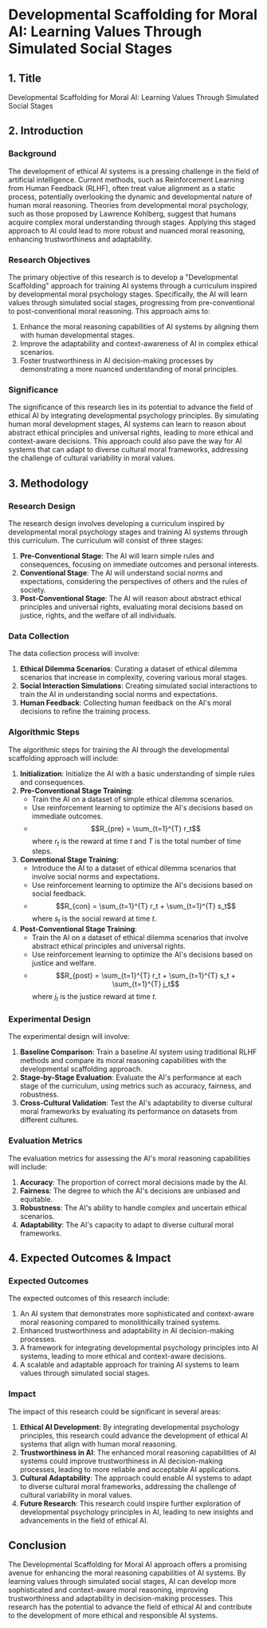 # Developmental Scaffolding for Moral AI: Learning Values Through Simulated Social Stages

## 1. Title
Developmental Scaffolding for Moral AI: Learning Values Through Simulated Social Stages

## 2. Introduction

### Background

The development of ethical AI systems is a pressing challenge in the field of artificial intelligence. Current methods, such as Reinforcement Learning from Human Feedback (RLHF), often treat value alignment as a static process, potentially overlooking the dynamic and developmental nature of human moral reasoning. Theories from developmental moral psychology, such as those proposed by Lawrence Kohlberg, suggest that humans acquire complex moral understanding through stages. Applying this staged approach to AI could lead to more robust and nuanced moral reasoning, enhancing trustworthiness and adaptability.

### Research Objectives

The primary objective of this research is to develop a "Developmental Scaffolding" approach for training AI systems through a curriculum inspired by developmental moral psychology stages. Specifically, the AI will learn values through simulated social stages, progressing from pre-conventional to post-conventional moral reasoning. This approach aims to:

1. Enhance the moral reasoning capabilities of AI systems by aligning them with human developmental stages.
2. Improve the adaptability and context-awareness of AI in complex ethical scenarios.
3. Foster trustworthiness in AI decision-making processes by demonstrating a more nuanced understanding of moral principles.

### Significance

The significance of this research lies in its potential to advance the field of ethical AI by integrating developmental psychology principles. By simulating human moral development stages, AI systems can learn to reason about abstract ethical principles and universal rights, leading to more ethical and context-aware decisions. This approach could also pave the way for AI systems that can adapt to diverse cultural moral frameworks, addressing the challenge of cultural variability in moral values.

## 3. Methodology

### Research Design

The research design involves developing a curriculum inspired by developmental moral psychology stages and training AI systems through this curriculum. The curriculum will consist of three stages:

1. **Pre-Conventional Stage**: The AI will learn simple rules and consequences, focusing on immediate outcomes and personal interests.
2. **Conventional Stage**: The AI will understand social norms and expectations, considering the perspectives of others and the rules of society.
3. **Post-Conventional Stage**: The AI will reason about abstract ethical principles and universal rights, evaluating moral decisions based on justice, rights, and the welfare of all individuals.

### Data Collection

The data collection process will involve:

1. **Ethical Dilemma Scenarios**: Curating a dataset of ethical dilemma scenarios that increase in complexity, covering various moral stages.
2. **Social Interaction Simulations**: Creating simulated social interactions to train the AI in understanding social norms and expectations.
3. **Human Feedback**: Collecting human feedback on the AI's moral decisions to refine the training process.

### Algorithmic Steps

The algorithmic steps for training the AI through the developmental scaffolding approach will include:

1. **Initialization**: Initialize the AI with a basic understanding of simple rules and consequences.
2. **Pre-Conventional Stage Training**:
   - Train the AI on a dataset of simple ethical dilemma scenarios.
   - Use reinforcement learning to optimize the AI's decisions based on immediate outcomes.
   - $$R_{pre} = \sum_{t=1}^{T} r_t$$ where $r_t$ is the reward at time $t$ and $T$ is the total number of time steps.
3. **Conventional Stage Training**:
   - Introduce the AI to a dataset of ethical dilemma scenarios that involve social norms and expectations.
   - Use reinforcement learning to optimize the AI's decisions based on social feedback.
   - $$R_{con} = \sum_{t=1}^{T} r_t + \sum_{t=1}^{T} s_t$$ where $s_t$ is the social reward at time $t$.
4. **Post-Conventional Stage Training**:
   - Train the AI on a dataset of ethical dilemma scenarios that involve abstract ethical principles and universal rights.
   - Use reinforcement learning to optimize the AI's decisions based on justice and welfare.
   - $$R_{post} = \sum_{t=1}^{T} r_t + \sum_{t=1}^{T} s_t + \sum_{t=1}^{T} j_t$$ where $j_t$ is the justice reward at time $t$.

### Experimental Design

The experimental design will involve:

1. **Baseline Comparison**: Train a baseline AI system using traditional RLHF methods and compare its moral reasoning capabilities with the developmental scaffolding approach.
2. **Stage-by-Stage Evaluation**: Evaluate the AI's performance at each stage of the curriculum, using metrics such as accuracy, fairness, and robustness.
3. **Cross-Cultural Validation**: Test the AI's adaptability to diverse cultural moral frameworks by evaluating its performance on datasets from different cultures.

### Evaluation Metrics

The evaluation metrics for assessing the AI's moral reasoning capabilities will include:

1. **Accuracy**: The proportion of correct moral decisions made by the AI.
2. **Fairness**: The degree to which the AI's decisions are unbiased and equitable.
3. **Robustness**: The AI's ability to handle complex and uncertain ethical scenarios.
4. **Adaptability**: The AI's capacity to adapt to diverse cultural moral frameworks.

## 4. Expected Outcomes & Impact

### Expected Outcomes

The expected outcomes of this research include:

1. An AI system that demonstrates more sophisticated and context-aware moral reasoning compared to monolithically trained systems.
2. Enhanced trustworthiness and adaptability in AI decision-making processes.
3. A framework for integrating developmental psychology principles into AI systems, leading to more ethical and context-aware decisions.
4. A scalable and adaptable approach for training AI systems to learn values through simulated social stages.

### Impact

The impact of this research could be significant in several areas:

1. **Ethical AI Development**: By integrating developmental psychology principles, this research could advance the development of ethical AI systems that align with human moral reasoning.
2. **Trustworthiness in AI**: The enhanced moral reasoning capabilities of AI systems could improve trustworthiness in AI decision-making processes, leading to more reliable and acceptable AI applications.
3. **Cultural Adaptability**: The approach could enable AI systems to adapt to diverse cultural moral frameworks, addressing the challenge of cultural variability in moral values.
4. **Future Research**: This research could inspire further exploration of developmental psychology principles in AI, leading to new insights and advancements in the field of ethical AI.

## Conclusion

The Developmental Scaffolding for Moral AI approach offers a promising avenue for enhancing the moral reasoning capabilities of AI systems. By learning values through simulated social stages, AI can develop more sophisticated and context-aware moral reasoning, improving trustworthiness and adaptability in decision-making processes. This research has the potential to advance the field of ethical AI and contribute to the development of more ethical and responsible AI systems.